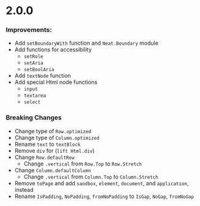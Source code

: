 # 2.0.0

### Improvements:

* Add `setBoundaryWith` function and `Neat.Boundary` module
* Add functions for accessibility
    * `setRole`
    * `setAria`
    * `setBoolAria`
* Add `textNode` function
* Add special Html node functions
    * `input`
    * `textarea`
    * `select`

### Breaking Changes

* Change type of `Row.optimized`
* Change type of `Column.optimized`
* Rename `text` to `textBlock`
* Remove `div` for (`lift Html.div`)
* Change `Row.defaultRow`
    * Change `.vertical` from `Row.Top` to `Row.Stretch`
* Change `Column.defaultColumn`
    * Change `.vertical` from `Column.Top` to `Column.Stretch`
* Remove `toPage` and add `sandbox`, `element`, `document`, and `application`, instead
* Rename `IsPadding`, `NoPadding`, `fromNoPadding` to `IsGap`, `NoGap`, `fromNoGap`
